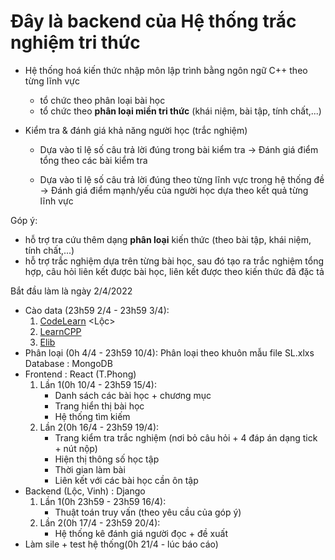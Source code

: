 # Đây là backend của Hệ thống trắc nghiệm tri thức
- Hệ thống hoá kiến thức nhập môn lập trình bằng ngôn ngữ C++ theo từng lĩnh vực
	+ tổ chức theo phân loại bài học
	+ tổ chức theo **phân loại miền tri thức** (khái niệm, bài tập, tính chất,...)
	
- Kiểm tra & đánh giá khả năng người học (trắc nghiệm)
  + Dựa vào tỉ lệ số câu trả lời đúng trong bài kiểm tra
     -> Đánh giá điểm tổng theo các bài kiểm tra

  + Dựa vào tỉ lệ số câu trả lời đúng theo từng lĩnh vực trong hệ thống đề 
     -> Đánh giá điểm mạnh/yếu của người học dựa theo kết quả từng lĩnh vực 

Góp ý:
  - hỗ trợ tra cứu thêm dạng **phân loại** kiến thức (theo bài tập, khái niệm, tính chất,...)
  - hỗ trợ trắc nghiệm dựa trên từng bài học, sau đó tạo ra trắc nghiệm tổng hợp, câu hỏi liên kết được bài học, liên kết được theo kiến thức đã đặc tả
 
 
 Bắt đầu làm là ngày 2/4/2022
 - Cào data (23h59 2/4 - 23h59 3/4): 
 	1. [CodeLearn](https://codelearn.io/learning/cpp-cho-nguoi-moi-bat-dau) <Lộc>
 	2. [LearnCPP](https://www.learncpp.com/) <Vinh>
 	3. [Elib](https://www.elib.vn/huong-dan/chu-de/ngon-ngu-lap-trinh-c-.html) <Phong>
- Phân loại (0h 4/4 - 23h59 10/4):
	Phân loại theo khuôn mẫu file SL.xlxs
	Database : MongoDB
- Frontend : React (T.Phong)
	1. Lần 1(0h 10/4 - 23h59 15/4):
		- Danh sách các bài học + chương mục
		- Trang hiển thị bài học
		- Hệ thống tìm kiếm
	3. Lần 2(0h 16/4 - 23h59 19/4):
	 	- Trang kiểm tra trắc nghiệm (nơi bỏ câu hỏi + 4 đáp án dạng tick + nút nộp)
	 	- Hiện thị thông số học tập 
	 	- Thời gian làm bài
	 	- Liên kết với các bài học cần ôn tập
- Backend (Lộc, Vinh) : Django 
	1. Lần 1(0h 23h59 - 23h59 16/4): 
		- Thuật toán truy vấn (theo yêu cầu của góp ý)
	3. Lần 2(0h 17/4 - 23h59 20/4):
		- Hệ thống kê đánh giá người đọc + đề xuất
- Làm sile + test hệ thống(0h 21/4 - lúc báo cáo) 
	
